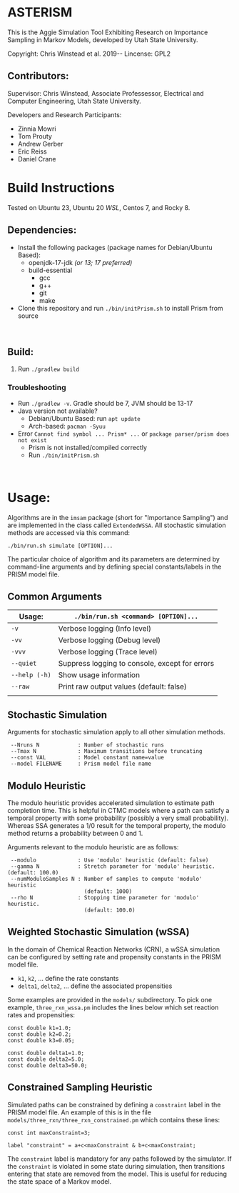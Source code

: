 # ASTERISM

This is the Aggie Simulation Tool Exhibiting Research on 
Importance Sampling in Markov Models, developed by Utah 
State University. 

Copyright: Chris Winstead et al. 2019-- 
Lincense: GPL2

## Contributors:

Supervisor: Chris Winstead, Associate Professessor, Electrical and
Computer Engineering, Utah State University.

Developers and Research Participants:

* Zinnia Mowri
* Tom Prouty
* Andrew Gerber
* Eric Reiss
* Daniel Crane


# Build Instructions

Tested on Ubuntu 23, Ubuntu 20 *WSL*, Centos 7, and Rocky 8.

## Dependencies:

- Install the following packages (package names for Debian/Ubuntu Based):
    - openjdk-17-jdk *(or 13; 17 preferred)*
    - build-essential
        - gcc
        - g++
        - git
        - make
- Clone this repository and run `./bin/initPrism.sh` to install Prism from source

<br>

## Build:

1. Run `./gradlew build`


### Troubleshooting

- Run `./gradlew -v`. Gradle should be 7, JVM should be 13-17
- Java version not available?
    - Debian/Ubuntu Based: run `apt update`
    - Arch-based: `pacman -Syuu`
- Error `Cannot find symbol ... Prism* ...` or `package parser/prism does not exist`
    - Prism is not installed/compiled correctly
    - Run `./bin/initPrism.sh`

<br>

# Usage:

Algorithms are in the `imsam` package (short for "Importance
Sampling") and are implemented in the class called `ExtendedWSSA`. All
stochastic simulation methods are accessed via this command:

`./bin/run.sh simulate [OPTION]...` 

The particular choice of algorithm and its parameters are determined
by command-line arguments and by defining special constants/labels in
the PRISM model file. 


## Common Arguments

 | Usage:        | `./bin/run.sh <command> [OPTION]...`           |
 |---------------|------------------------------------------------|
 | `-v`          | Verbose logging (Info level)                   |
 | `-vv`         | Verbose logging (Debug level)                  |
 | `-vvv`        | Verbose logging (Trace level)                  |
 | `--quiet`     | Suppress logging to console, except for errors |
 | `--help (-h)` | Show usage information                         |
 | `--raw`       | Print raw output values (default: false)       |
 |               |                                                |

## Stochastic Simulation

Arguments for stochastic simulation apply to all other simulation methods.

```
 --Nruns N            : Number of stochastic runs 
 --Tmax N             : Maximum transitions before truncating 
 --const VAL          : Model constant name=value 
 --model FILENAME     : Prism model file name 
```

## Modulo Heuristic

The modulo heuristic provides accelerated simulation to estimate path
completion time. This is helpful in CTMC models where a path can
satisfy a temporal property with some probability (possibly a very
small probability). Whereas SSA generates a 1/0 result for the
temporal property, the modulo method returns a probability between 0
and 1. 

Arguments relevant to the modulo heuristic are as follows:

```
 --modulo             : Use 'modulo' heuristic (default: false)
 --gamma N            : Stretch parameter for 'modulo' heuristic. (default: 100.0)
 --numModuloSamples N : Number of samples to compute 'modulo' heuristic
                        (default: 1000)
 --rho N              : Stopping time parameter for 'modulo' heuristic.
                        (default: 100.0)
```


## Weighted Stochastic Simulation (wSSA)

In the domain of Chemical Reaction Networks (CRN), a wSSA simulation
can be configured by setting rate and propensity constants in the
PRISM model file.

* `k1`, `k2`, ...  define the rate constants
* `delta1`, `delta2`, ... define the associated propensities

Some examples are provided in the `models/` subdirectory. To pick one
example, `three_rxn_wssa.pm` includes the lines below which set
reaction rates and propensities: 

```
const double k1=1.0;
const double k2=0.2;
const double k3=0.05;

const double delta1=1.0;
const double delta2=5.0;
const double delta3=50.0;
```


## Constrained Sampling Heuristic

Simulated paths can be constrained by defining a `constraint` label in
the PRISM model file. An example of this is in the file
`models/three_rxn/three_rxn_constrained.pm` which contains these lines:

```
const int maxConstraint=3;

label "constraint" = a+c<maxConstraint & b+c<maxConstraint;
```

The `constraint` label is mandatory for any paths followed by the
simulator. If the `constraint` is violated in some state during
simulation, then transitions entering that state are removed from the
model. This is useful for reducing the state space of a Markov model.




